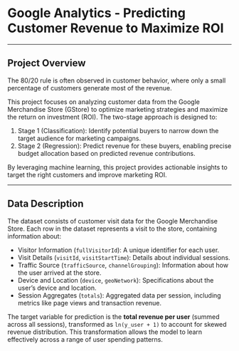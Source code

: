 # Google Analytics - Predicting Customer Revenue to Maximize ROI
---
## Project Overview
The 80/20 rule is often observed in customer behavior, where only a small percentage of customers generate most of the revenue. 

This project focuses on analyzing customer data from the Google Merchandise Store (GStore) to optimize marketing strategies and maximize the return on investment (ROI). The two-stage approach is designed to:

1. Stage 1 (Classification): Identify potential buyers to narrow down the target audience for marketing campaigns.
2. Stage 2 (Regression): Predict revenue for these buyers, enabling precise budget allocation based on predicted revenue contributions.

By leveraging machine learning, this project provides actionable insights to target the right customers and improve marketing ROI.

---

## Data Description

The dataset consists of customer visit data for the Google Merchandise Store. Each row in the dataset represents a visit to the store, containing information about:

- Visitor Information (`fullVisitorId`): A unique identifier for each user.
- Visit Details (`visitId`, `visitStartTime`): Details about individual sessions.
- Traffic Source (`trafficSource`, `channelGrouping`): Information about how the user arrived at the store.
- Device and Location (`device`, `geoNetwork`): Specifications about the user’s device and location.
- Session Aggregates (`totals`): Aggregated data per session, including metrics like page views and transaction revenue.

The target variable for prediction is the **total revenue per user** (summed across all sessions), transformed as `ln(y_user + 1)` to account for skewed revenue distribution. This transformation allows the model to learn effectively across a range of user spending patterns.
